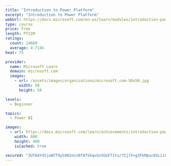 ```yaml
---
title: "Introduction to Power Platform"
excerpt: "Introduction to Power Platform"
webUrl: https://docs.microsoft.com/en-us/learn/modules/introduction-power-platform/
type: course
price: Free
length: PT21M
ratings:
  count: 14669
  average: 4.7145
heat: 75

provider:
  name: Microsoft Learn
  domain: microsoft.com
  images:
    - url: /assets/images/organizations/microsoft.com-50x50.jpg
      width: 50
      height: 50

levels:
  - Beginner

topics:
  - Power BI

images:
  - url: https://docs.microsoft.com/learn/achievements/introduction-power-platform-social.png
    width: 800
    height: 400
    isCached: true

secured: "3UT6AYd5joW7T9yS902ncv0f8fSkqvGzVGGFf1ts/7Ij7X+g3FkMpucOSLiiCpPa5GdghOZKIC2Dw/yc1IiMuyHqaujm4X7RD7LsACNOpRRRabNlRZK4dvosYblh1fXBrAa2gBLiYJmnzLBncNPmaU5Xfku7GVHEHix7Z2TfhLbSoc+VnRvsK+9ayenEIfgaNk0PYN7NWkzhTfasx9W2JXqL4SFOYze/850UzctYZS8KUtYLB/rjTeUf0SAf8C99E3FPMx251QOVG+h55aupLrZZjjN0irwZegdQjZCOX97yGKXhsbdUE8mUFnejekrtSQ9dDv38nJi+YIEELDqgTvW13LYdxBiw6aRlDbQOFDHy/edS00L8InfJtgVDQT3A/NP2pfOyhMmE1BfAU0tuwUIjgQ0bE0mVTRc+VUuZlTxtNTbdsRK7lJpYM2GeWV6f;XhGUJALOazQuor3wt5n1+Q=="
---
```



